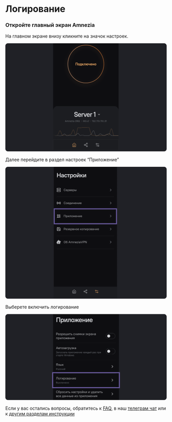 # Логирование


### Откройте главный экран Amnezia


На главном экране  внизу  кликните на значок настроек.

![instruction 1](https://raw.githubusercontent.com/amnezia-vpn/amnezia.org-content/master/docs/ru/instructions/22_logging/img/l_ru_1.png)

Далее перейдите в раздел настроек  “Приложение”

![instruction 1](https://raw.githubusercontent.com/amnezia-vpn/amnezia.org-content/master/docs/ru/instructions/22_logging/img/l_ru_2.png)

Выберете включить логирование

![instruction 1](https://raw.githubusercontent.com/amnezia-vpn/amnezia.org-content/master/docs/ru/instructions/22_logging/img/l_ru_3.png)


Если у вас остались вопросы, обратитесь к [FAQ], в наш [телеграм чат] или к [другим разделам инструкции]

[amnezia-site-ext-link]: https://amnezia-web-nx1r.vercel.app
[about-int-link]: /about
[FAQ]: ../faq
[телеграм чат]: https://t.me/amnezia_vpn
[другим разделам инструкции]: ../instructions









